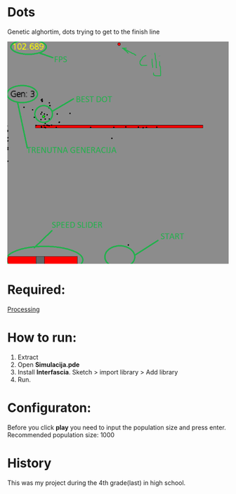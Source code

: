 # Dots
Genetic alghortim, dots trying to get to the finish line

![alt text](https://github.com/frodotrash/dots/blob/master/game.png?raw=true)

# Required:
[Processing](https://processing.org/download/)

# How to run:
1. Extract
2. Open **Simulacija.pde**
3. Install **Interfascia**. Sketch > import library > Add library
4. Run.

# Configuraton:
Before you click **play** you need to input the population size and press enter.
Recommended population size: 1000

# History
This was my project during the 4th grade(last) in high school.
